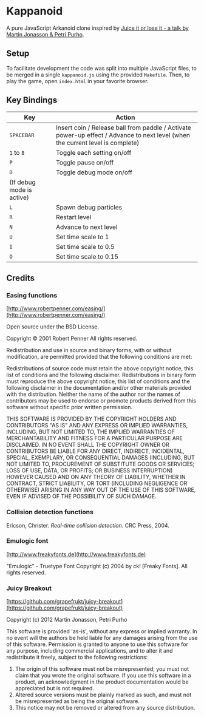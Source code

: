 # Kappanoid
A pure JavaScript Arkanoid clone inspired by [Juice it or lose it - a talk by Martin Jonasson & Petri Purho](https://www.youtube.com/watch?v=Fy0aCDmgnxg).

## Setup
To facilitate development the code was split into multiple JavaScript files, to be merged in a single `kappanoid.js` using the provided `Makefile`. Then, to play the game, open `index.html` in your favorite browser.

## Key Bindings
| Key                               | Action                        |
| --------------------------------- | ----------------------------- |
| `SPACEBAR`                        | Insert coin / Release ball from paddle / Activate power-up effect / Advance to next level (when the current level is complete) |
| `1` to `8`                        | Toggle each setting on/off    |
| `P`                               | Toggle pause on/off           |
| `D`                               | Toggle debug mode on/off      |
| (If debug mode is active)         |                               |
| `L`                               | Spawn debug particles         |
| `R`                               | Restart level                 |
| `N`                               | Advance to next level         |
| `U`                               | Set time scale to 1           |
| `I`                               | Set time scale to 0.5         |
| `O`                               | Set time scale to 0.15        |

## Credits

### Easing functions ###
[http://www.robertpenner.com/easing/](http://www.robertpenner.com/easing/)

Open source under the BSD License.

Copyright © 2001 Robert Penner
All rights reserved.

Redistribution and use in source and binary forms, with or without modification, are permitted provided that the following conditions are met:

Redistributions of source code must retain the above copyright notice, this list of conditions and the following disclaimer.
Redistributions in binary form must reproduce the above copyright notice, this list of conditions and the following disclaimer in the documentation and/or other materials provided with the distribution.
Neither the name of the author nor the names of contributors may be used to endorse or promote products derived from this software without specific prior written permission.

THIS SOFTWARE IS PROVIDED BY THE COPYRIGHT HOLDERS AND CONTRIBUTORS "AS IS" AND ANY EXPRESS OR IMPLIED WARRANTIES, INCLUDING, BUT NOT LIMITED TO, THE IMPLIED WARRANTIES OF MERCHANTABILITY AND FITNESS FOR A PARTICULAR PURPOSE ARE DISCLAIMED. IN NO EVENT SHALL THE COPYRIGHT OWNER OR CONTRIBUTORS BE LIABLE FOR ANY DIRECT, INDIRECT, INCIDENTAL, SPECIAL, EXEMPLARY, OR CONSEQUENTIAL DAMAGES (INCLUDING, BUT NOT LIMITED TO, PROCUREMENT OF SUBSTITUTE GOODS OR SERVICES; LOSS OF USE, DATA, OR PROFITS; OR BUSINESS INTERRUPTION) HOWEVER CAUSED AND ON ANY THEORY OF LIABILITY, WHETHER IN CONTRACT, STRICT LIABILITY, OR TORT (INCLUDING NEGLIGENCE OR OTHERWISE) ARISING IN ANY WAY OUT OF THE USE OF THIS SOFTWARE, EVEN IF ADVISED OF THE POSSIBILITY OF SUCH DAMAGE.

### Collision detection functions ###
Ericson, Christer. *Real-time collision detection*. CRC Press, 2004.

### Emulogic font ###
[http://www.freakyfonts.de](http://www.freakyfonts.de)

"Emulogic" - Truetype Font
Copyright (c) 2004 by ck! [Freaky Fonts].
All rights reserved.

### Juicy Breakout ###
[https://github.com/grapefrukt/juicy-breakout](https://github.com/grapefrukt/juicy-breakout)

Copyright (c) 2012 Martin Jonasson, Petri Purho

This software is provided 'as-is', without any express or implied warranty. In no event will the authors be held liable for any damages arising from the use of this software. Permission is granted to anyone to use this software for any purpose, including commercial applications, and to alter it and redistribute it freely, subject to the following restrictions:

1. The origin of this software must not be misrepresented; you must not
claim that you wrote the original software. If you use this software in a product, an acknowledgment in the product documentation would be appreciated but is not required.
2. Altered source versions must be plainly marked as such, and must not be misrepresented as being the original software.
3. This notice may not be removed or altered from any source distribution.
